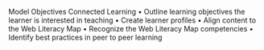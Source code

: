 Model Objectives
Connected Learning
•    Outline learning objectives the learner is interested in teaching
•    Create learner profiles
•    Align content to the Web Literacy Map
•    Recognize the Web Literacy Map competencies
•    Identify best practices in peer to peer learning